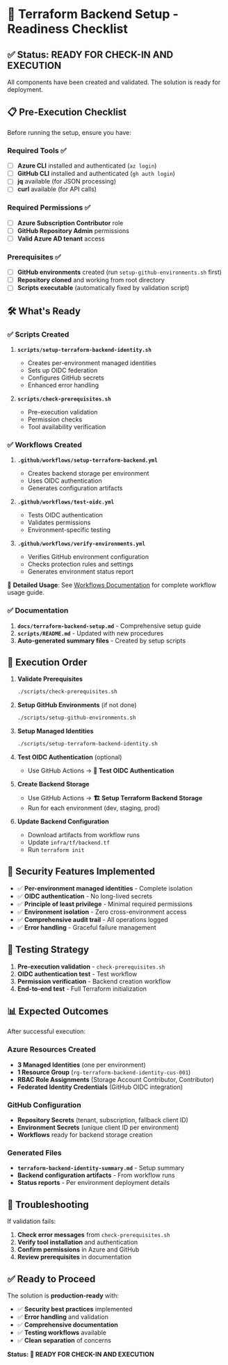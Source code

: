 # 🚀 Terraform Backend Setup - Readiness Checklist

## ✅ Status: READY FOR CHECK-IN AND EXECUTION

All components have been created and validated. The solution is ready for deployment.

## 📋 Pre-Execution Checklist

Before running the setup, ensure you have:

### Required Tools ✅
- [ ] **Azure CLI** installed and authenticated (`az login`)
- [ ] **GitHub CLI** installed and authenticated (`gh auth login`)
- [ ] **jq** available (for JSON processing)
- [ ] **curl** available (for API calls)

### Required Permissions ✅
- [ ] **Azure Subscription Contributor** role
- [ ] **GitHub Repository Admin** permissions
- [ ] **Valid Azure AD tenant** access

### Prerequisites ✅
- [ ] **GitHub environments** created (run `setup-github-environments.sh` first)
- [ ] **Repository cloned** and working from root directory
- [ ] **Scripts executable** (automatically fixed by validation script)

## 🛠️ What's Ready

### ✅ Scripts Created
1. **`scripts/setup-terraform-backend-identity.sh`**
   - Creates per-environment managed identities
   - Sets up OIDC federation
   - Configures GitHub secrets
   - Enhanced error handling

2. **`scripts/check-prerequisites.sh`**
   - Pre-execution validation
   - Permission checks
   - Tool availability verification

### ✅ Workflows Created
1. **`.github/workflows/setup-terraform-backend.yml`**
   - Creates backend storage per environment
   - Uses OIDC authentication
   - Generates configuration artifacts

2. **`.github/workflows/test-oidc.yml`**
   - Tests OIDC authentication
   - Validates permissions
   - Environment-specific testing

3. **`.github/workflows/verify-environments.yml`**
   - Verifies GitHub environment configuration
   - Checks protection rules and settings
   - Generates environment status report

📖 **Detailed Usage**: See [Workflows Documentation](.github/workflows/README.md) for complete workflow usage guide.

### ✅ Documentation
1. **`docs/terraform-backend-setup.md`** - Comprehensive setup guide
2. **`scripts/README.md`** - Updated with new procedures
3. **Auto-generated summary files** - Created by setup scripts

## 🔄 Execution Order

1. **Validate Prerequisites**
   ```bash
   ./scripts/check-prerequisites.sh
   ```

2. **Setup GitHub Environments** (if not done)
   ```bash
   ./scripts/setup-github-environments.sh
   ```

3. **Setup Managed Identities**
   ```bash
   ./scripts/setup-terraform-backend-identity.sh
   ```

4. **Test OIDC Authentication** (optional)
   - Use GitHub Actions → **🧪 Test OIDC Authentication**

5. **Create Backend Storage**
   - Use GitHub Actions → **🏗️ Setup Terraform Backend Storage**
   - Run for each environment (dev, staging, prod)

6. **Update Backend Configuration**
   - Download artifacts from workflow runs
   - Update `infra/tf/backend.tf`
   - Run `terraform init`

## 🔐 Security Features Implemented

- ✅ **Per-environment managed identities** - Complete isolation
- ✅ **OIDC authentication** - No long-lived secrets
- ✅ **Principle of least privilege** - Minimal required permissions
- ✅ **Environment isolation** - Zero cross-environment access
- ✅ **Comprehensive audit trail** - All operations logged
- ✅ **Error handling** - Graceful failure management

## 🧪 Testing Strategy

1. **Pre-execution validation** - `check-prerequisites.sh`
2. **OIDC authentication test** - Test workflow
3. **Permission verification** - Backend creation workflow
4. **End-to-end test** - Full Terraform initialization

## 📊 Expected Outcomes

After successful execution:

### Azure Resources Created
- **3 Managed Identities** (one per environment)
- **1 Resource Group** (`rg-terraform-backend-identity-cus-001`)
- **RBAC Role Assignments** (Storage Account Contributor, Contributor)
- **Federated Identity Credentials** (GitHub OIDC integration)

### GitHub Configuration
- **Repository Secrets** (tenant, subscription, fallback client ID)
- **Environment Secrets** (unique client ID per environment)
- **Workflows** ready for backend storage creation

### Generated Files
- **`terraform-backend-identity-summary.md`** - Setup summary
- **Backend configuration artifacts** - From workflow runs
- **Status reports** - Per environment deployment details

## 🚨 Troubleshooting

If validation fails:
1. **Check error messages** from `check-prerequisites.sh`
2. **Verify tool installation** and authentication
3. **Confirm permissions** in Azure and GitHub
4. **Review prerequisites** in documentation

## ✅ Ready to Proceed

The solution is **production-ready** with:
- ✅ **Security best practices** implemented
- ✅ **Error handling** and validation
- ✅ **Comprehensive documentation**
- ✅ **Testing workflows** available
- ✅ **Clean separation** of concerns

**Status: 🚀 READY FOR CHECK-IN AND EXECUTION**
